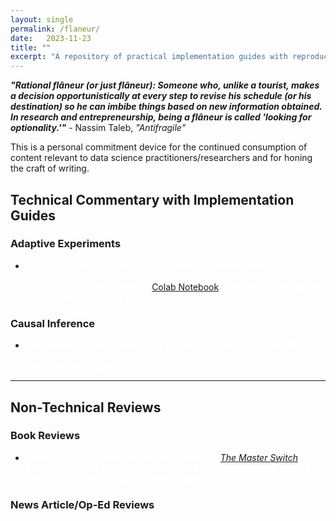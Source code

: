 ```yaml
---
layout: single
permalink: /flaneur/
date:   2023-11-23
title: ""
excerpt: "A repository of practical implementation guides with reproducible codes for practitioners and non-technical reviews."
---
```

***"Rational flâneur (or just flâneur): Someone who, unlike a tourist, makes a decision opportunistically at every step to revise his schedule (or his destination) so he can imbibe things based on new information obtained. In research and entrepreneurship, being a flâneur is called 'looking for optionality.'"*** - Nassim Taleb, *"Antifragile"*

This is a personal commitment device for the continued consumption of content relevant to data science practitioners/researchers and for honing the craft of writing. 

## Technical Commentary with Implementation Guides

### Adaptive Experiments 
+ <span style = "color: #FFFFFF"> Top-Two Thompson Sampling: Theoretical Properties and Applications [Post]({% link _posts/2023-11-27-TTTS.md %}){: .btn .btn--success .btn--small}{:target="_blank"} [Colab Notebook](https://colab.research.google.com/drive/1yMlRU9PGMpx6Ey7LfG9oENSKwYV5HxvO?usp=sharing){: .btn .btn--warning .btn--small}{:target="_blank"} </span> 

### Causal Inference 
+ <span style = "color: #FFFFFF"> Post-Bandit Inference: Adaptively Re-weighted AIPW Estimator [Post]({% link _posts/2023-11-22-CIHadad.md %}){: .btn .btn--success .btn--small}{:target="_blank"} </span>

---

## Non-Technical Reviews 

### Book Reviews 
+ <span style = "color: #FFFFFF"> Remains of the Information Empires: Review of *[The Master Switch](https://www.amazon.com/Master-Switch-Information-Empires-Borzoi/dp/0307269930/ref=tmm_hrd_swatch_0?_encoding=UTF8&qid=&sr=)* by Tim Wu [Post]({% link _posts/2023-12-05-master-switch.md %}){: .btn .btn--success .btn--small}{:target="_blank"} </span>

### News Article/Op-Ed Reviews 
